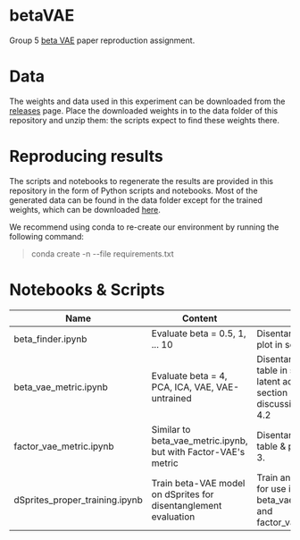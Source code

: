 # betaVAE
Group 5 [beta VAE](https://openreview.net/forum?id=Sy2fzU9gl) paper reproduction assignment.

# Data

The weights and data used in this experiment can be downloaded from the [releases](https://github.com/maddyflash/betaVAE/releases)
page. Place the downloaded weights in to the data folder of this repository and unzip them: the scripts expect to find
these weights there.

# Reproducing results

The scripts and notebooks to regenerate the results are provided in this repository in the form of Python scripts and notebooks. Most of
the generated data can be found in the data folder except for the trained weights, which can be downloaded [here](https://github.com/maddyflash/betaVAE/releases).

We recommend using conda to re-create our environment by running the following command:

> conda create -n <env-name> --file requirements.txt


# Notebooks & Scripts

Name                              | Content                                                               | Used in
----------------------------------|-----------------------------------------------------------------------|---------------------------------------------------------------------------------------------------------------
beta\_finder.ipynb                |  Evaluate beta = 0.5, 1, ... 10                                       | Disentanglement score plot in section 3
beta\_vae\_metric.ipynb           |  Evaluate beta = 4, PCA, ICA, VAE, VAE-untrained                      | Disentanglement score table in section 3, latent activation plot in section 3, and discussion in section 4.2
factor\_vae\_metric.ipynb         |  Similar to beta\_vae\_metric.ipynb, but with Factor-VAE's metric     | Disentanglement score table & plot in section 3.
dSprites\_proper\_training.ipynb  |  Train beta-VAE model on dSprites for disentanglement evaluation      | Train and save weights for use in beta\_vae\_metric.ipynb and factor\_vae\_metric.ipynb
